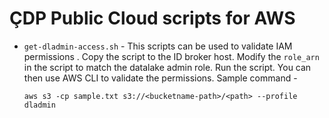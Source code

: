 # ÇDP Public Cloud scripts for AWS

- `get-dladmin-access.sh` - This scripts can be used to validate IAM permissions . Copy the script to the ID broker host. Modify the `role_arn` in the script to match the datalake admin role. Run the script. You can then use AWS CLI to validate the permissions. Sample command - 
    ```
    aws s3 -cp sample.txt s3://<bucketname-path>/<path> --profile dladmin
    ```
